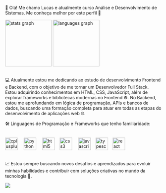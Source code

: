 <p align="left">👋 Olá! Me chamo Lucas e atualmente curso Análise e Desenvolvimento de Sistemas. Me conheça melhor por este perfil 🚀</p>
<div align="left"> <img src="https://github-readme-stats.vercel.app/api?username=OHenriqueDev&hide_title=false&hide_rank=false&show_icons=true&include_all_commits=true&count_private=true&disable_animations=false&theme=dracula&locale=en&hide_border=false&order=1" height="150" alt="stats graph" /> <img src="https://github-readme-stats.vercel.app/api/top-langs?username=OHenriqueDev&locale=en&hide_title=false&layout=compact&card_width=320&langs_count=5&theme=dracula&hide_border=false&order=2" height="150" alt="languages graph" /> </div>
<br>
<p align="left">💻 Atualmente estou me dedicando ao estudo de desenvolvimento Frontend e Backend, com o objetivo de me tornar um Desenvolvedor Full Stack. Estou adquirindo conhecimentos em HTML, CSS, JavaScript, além de explorar frameworks e bibliotecas modernas no Frontend ⚙️. No Backend, estou me aprofundando em lógica de programação, APIs e bancos de dados, buscando uma formação completa para atuar em todas as etapas do desenvolvimento de aplicações web 🌐.</p>
<p align="left">🛠️ Linguagens de Programação e Frameworks que tenho familiaridade:</p>
<br>
<div align="left"> <img src="https://cdn.jsdelivr.net/gh/devicons/devicon/icons/cplusplus/cplusplus-original.svg" height="40" alt="cplusplus logo" /> <img width="12" /> <img src="https://cdn.jsdelivr.net/gh/devicons/devicon/icons/python/python-original.svg" height="40" alt="python logo" /> <img width="12" /> <img src="https://cdn.jsdelivr.net/gh/devicons/devicon/icons/html5/html5-original.svg" height="40" alt="html5 logo" /><img width="12" /> <img src="https://cdn.jsdelivr.net/gh/devicons/devicon/icons/css3/css3-original.svg" height="40" alt="css3 logo" /> <img width="12" /> <img src="https://cdn.jsdelivr.net/gh/devicons/devicon/icons/javascript/javascript-original.svg" height="40" alt="javascript logo" /><img width="12" /> <img src="https://cdn.jsdelivr.net/gh/devicons/devicon/icons/typescript/typescript-original.svg" height="40" alt="typescript logo" /><img width="12" /> <img src="https://cdn.jsdelivr.net/gh/devicons/devicon/icons/react/react-original.svg" height="40" alt="react logo" /></div>
<br>
<p align="left">📈 Estou sempre buscando novos desafios e aprendizados para evoluir minhas habilidades e contribuir com soluções criativas no mundo da tecnologia 🚀.</p>
<div align="left"> <img src="https://profile-counter.glitch.me/OHenriqueDev/count.svg?" /> </div>
